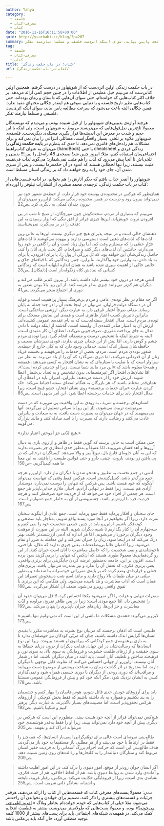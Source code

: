 ```yaml
---
author: Yahya
category:
  - فلسفه
  - معرفی-کتاب
  - کتاب
date: "2016-11-16T16:11:58+00:00"
guid: http://ysarbabi.ir/blog/?p=207
summary: در باب حکمت زندگی اولین اثری‌ست که از شوپنهاور در درست گرفتم. همچنین اولین کتابی‌ست که می‌بینم خیل عظیمی از اطلاعات را در چنین حجم کمی ارائه می‌دهد. بر خلاف اکثر کتاب‌هایی که خوانده‌ام، حتی سوای آن‌هایی که داستان و رمان بوده‌اند، حتی کتاب‌هایی نظیر تاریخ فلسفه و یا دنیایی سوفی هم اینقدر چگالی محتوایِ مفید ندارد. همین چگالی البته باعث می‌شود که سرعت مطالعه پایین بیاید، سوایِ اینکه اثری‌ست فلسفی و مسلما نیازمند تفکر.
tag:
  - فلسفه
  - معرفی-کتاب
  - کتاب
title: 'کتاب: در باب حکمت زندگی'
url: /کتاب-در-باب-حکمت-زندگی/

---
```

در باب حکمت زندگی اولین اثری‌ست که از شوپنهاور در درست گرفتم. همچنین اولین کتابی‌ست که می‌بینم خیل عظیمی از اطلاعات را در چنین حجم کمی ارائه می‌دهد. بر خلاف اکثر کتاب‌هایی که خوانده‌ام، حتی سوای آن‌هایی که داستان و رمان بوده‌اند، حتی کتاب‌هایی نظیر تاریخ فلسفه و یا دنیایی سوفی هم اینقدر چگالی محتوایِ مفید ندارد. همین چگالی البته باعث می‌شود که سرعت مطالعه پایین بیاید، سوایِ اینکه اثری‌ست فلسفی و مسلما نیازمند تفکر.

هرچند آوازه‌ی بدبینی‌های شوپنهاور را از قبل شنیده بودم، و می‌دیدم که نویسندگان معمولا تلخ‌ترین نقل‌قول‌هایی که می‌نویسند مربوط به شوپنهاور است، ولی اینکه با این حجم و شدت در معرض این اندیشه‌ها قرار بگیری مسئله‌ی دیگری‌ست. فلسفه‌ی شوپنهاور علاوه بر تلخی،‌ بسیار واقعگراست، مسائلی انتزاعی را بیان نمی‌کند و برای مشکلات هم راه‌حل‌های فانتزی نمی‌دهد. تا حدی که بنظرم در **بابت حکمت زندگی** را می‌توان به عنوان کتاب‌راهنما (handBook) یا حتی cheatsheet زندگی فردی و اجتماعی‌مان استفاده کنیم، مثلا: امروز چنین شد! صفحه‌ی 48 راه‌حل را ببین!!! بدبینی و تلخی‌اش تا آنجا پیش می‌رود که لذت را هم مثبت نمی‌شمارد؛ می‌گوید لذات فی‌نفسه مثبت نیستند، زیرا تنها لحظاتی هستند که اندوه در آن حکمفرما نیست، و پس از سپری شدن آن، جای خود را به رنج خواهند داد که بر زندگی انسان مسلط است.

شوپنهاور را آنقدر جذاب یافتم که دیگر آثارش را هم بخوانم، در ادامه قسمت‌هایی از کتاب در باب حکمت زندگی، ترجمه‌ی محمد مبشری از انتشارات نیلوفر را آورده‌ام:

> همان‌طور که هرکس در محدوده‌ی پوست خود قرار دارد، از حیطه‌ی شعور خود نیز نمی‌تواند بیرون رود و درست در همین محدوده زندگی می‌کند: ازاین‌رو نمی‌توان از بیرون چندان کمکی به دیگری کرد. ـص22

> می‌بینم که بسیاری از مردم، سخت‌کوش چون مورچگان، از صبح تا شب در پی افزودن ثروت خویش‌اند. این‌ها چیزی فراتر از افق تنگی که ابزار رسیدن به این هدف را در بر می‌گیرد، نمی‌شناسند:
>
> ذهنشان خالی است و در نتیجه پذیرای هیچ چیز دیگری نیست. این‌‌ها به عالی‌ترین لذت‌ها که لذت‌های ذهنی است دسترسی ندارند و بیهوده می‌کوشند تا لذت‌های فرّارِ حسّی را که مستلزم وقت کم، اما پول زیاد است و آن را گاهی بر خود روا می‌دارند، جانشین آن لذت‌‌های دیگر کنند و سرانجام، اگر بخت یاری آنان را کند، حاصل زندگی‌شان این خواهد بود، که تَل بزرگی از پول را، یا برای افزودن، یا برای به باد دادن، به وارثین خود واگذارند. بنابراین، چنین زندگانیی که با قیافه‌ای جدّی و حالتی حاکی از اهمیت سپری شده باشد به همان اندازه ابلهانه است که زندگانی کسانی که نمادش کلاه زنگوله‌دار است \[دلقکان\]. ـص28

> آدمی هرچه در درون خود بیشتر مایه داشته باشد، از بیرون کم‌تر طلب می‌کند و دیگران هم کم‌تر می‌وانند چیزی به او عرضه کنند. از این رو، بالا بودن شعور به دوری از اجتماع منجر می‌گردد. ـص41

> اگر چه مقام در نظر توده‌ی عامی و مردم بی‌فرهنگ بسیار پراهمیت است و فواید آن در دستگاه دولت فراوان، می‌توان در اینجا بحث آن را در چند جمله به پایان رساند. مقام، صرفاً اعتبار عُرفی دار، به عبارت دیگر، ارزشی ساختگی است. بنابراین تاثیرش کسب اعتبار ظاهری است و همه‌ی این نمایش مضحک برای توده‌ی مردم است. مدال افتخار سفته‌ای‌ست که به نام عقده‌ی عمومی کشیده‌اند. ارزش آن به اعتبار صادر کننده‌ی آن وابسته است. گذشته از اینکه دولت با دادن مدال به جای پرداخت مقرری، صرفه‌جویی می‌کند، اعطای آن کار مفیدی است، البته به شرط اینکه با تشخیص درست و منصفانه انجام گیرد. زیرا توده‌ی مردم چشم و گوش دارند، امّا بیش از این چندان چیزی ندارند، قوه‌ی تمیزشان ضعیف و حافظه‌شان بسیار اندک است. خدماتی وجود دارد که به کلی خارج از حیطه‌ی شعور توده‌ی مردم است. مردم، بعضی از خدمات را می‌فهمند و نخست فریاد زنان از آن قدردانی می‌کنند، اما دیری نمی‌گذرد که آن را از یاد می‌برند. به نظر من سزاوار است که با صلیب یا ستاره‌ای که به نشان افتخار به کسی می‌دهند، همیشه و همه‌جا معلوم باشد که:‌«این مرد مانند شما نیست، زیرا او خدمتی کرده است!». امّا نشان‌های افتخار اگر غیرمنصفانه، بدون تشخیص و به تعداد بی‌شمار اعطا شوند، ارزش خود را از دست می‌دهند: بنابراین، امیران باید در اعطای آن همان‌قدر محتاط باشند که هر بازرگان به هنگام امضای سفته احتیاط می‌کند. حک کردن عبارت «برای خدمات برجسته» روی نشان افتخار، حشو قبیح است، زیرا مدال افتخار باید برای خدمات برجسته اعطا شود، این امر بدیهی است. ـص85

> انسان‌های برجسته و شریف به زودی به این واقعیت پی‌ می‌برند که در دست سرنوشت تربیت می‌شوند، \[از این رو\] با سپاس تسلیم آن می‌گردند. آنها می‌میفهمند که در جهان می‌توان به بصیرت دست یافت، نه به سعادت و بنابراین عادت می‌کنند و رضایت دارند که بصیرت را با امید مبادله کنند و مانند پترارک می‌گویند:
>
> «هیچ لذّتی جز آموختن اعتبار ندارد.»
>
> حتی ممکن است به حایی برسند که گویی فقط در ظاهر و از روی بازی به دنبال آرزو‌ها و اهدافشان می‌روند، امّا عمیقاً و به‌طور جدی انتظاری جز بصیرت ندارند که این به آنان جلوه‌ای فارغ بال، نبوغ‌آمیز و والا می‌دهد. کیمیاگران درحالی که در پی یافتن زر بودند، باروت، چینی، دارو و حتی قوانین طبیعت را یافتند، به این معنا ما همه کیمیاگریم. -ص158

> آدمی در جمع نخست به تطبیق و همخو شدن با دیگران نیاز دارد. ازاین‌رو هرچه جمع بزرگ‌تر باشد، کسل‌کننده‌تر است. هرکس فقط وقتی که تنهاست می‌تواند آن‌گونه که خود هست باشد. پس هرکس که تنهایی را دوست نمی‌دارد، دوستدار آزادی هم نیست، زیرا فقط در تنهایی آزادیم. اجبار، ملازم جدایی‌ناپذیر هر جمع است. هر جمعی از افراد خود می‌خواهد که از فردیت خود صرفنظر کنند و هرچه فردیت فرد با ارزش‌تر باشد، چشم‌پوشی از آن به خاطر جمع دشوارتر است. ـص167

> جای سخنان و افکار پرمایه فقط جمع پرمایه است. جمع عادی از اینگونه سخنان نفرت دارد، زیرا اگر بخواهیم در آنجا مورد پسند واقع شویم، به‌ناچار باید سطحی و کوته‌فکر باشیم. ازاین‌رو باید در چنین جمعی شخصیت خود را نفی کنیم و سه‌چهارم آن را کنار بگذاریم تا شبیه دیگران شویم. البته در این صورت از موهبت وجود دیگران برخوردار می‌شویم، امّا هر اندازه که آدمی ارزشمند‌تر باشد، بهتر درک می‌کند که در اینجا سود، زیان را جبران نمی‌کند و این معامله به ضرر او تمام می‌شود. زیرا آدمیان غالبا بی‌بضاعت‌اند، یعنی چیزی ندارند که ملال، ناراحتی، ناخوشایندی و نفی شخصیت را که حاصل معاشرت با آنان است جبران کنند. از این رو گردهمایی‌ها معمولا طوری هستند که آن‌کس که تنهایی را برمی‌گزیند سود برده است. افزون بر این، جامعه به‌منظور عرضه کردن جایگزینی برای برتری واقعی، یعنی برتری فکری، که تحمل آن را ندارد و نیز به‌ندرت می‌توان یافت، برتری‌های جعلی و قراردادی وضع کرده که بر پایه‌ی مقرراتی خودسرانه بنا شده‌اند و به‌طور سنّتی در میان طبقات بالا رواج دارند و مانند اسم شب دستخوش تغییر‌اند این همان است که آداب معاشرت و مُد نامیده می‌شود. ولی هنگامی که این برتری با تفوق واقعی روبرو می‌شود، ضعف آن آشکار می‌گردد. ـص168

> مضرات تنهایی و عزلت را اگر نمی‌شود یکجا احساس کرد، لااقل می‌توان حدود آن را تشخیص داد. امّا جمع موذی است: زیرا در پس ظاهر تفریح، مراوده و لذّت‌ معاشرت و جز این‌ها، زیان‌های جبران ناپذیری را پنهان می‌کند. ـص169

> لابرویر می‌گوید:‌ «همه‌ی مشکلات ما ناشی از این است که نمی‌توانیم تنها باشیم.» ـص173

> طبیعی است که اذهان برجسته که مربیان نوع بشرند به معاشرت مکرر با بقیه‌ی انسان‌ها گرایش اندک داشته باشند، چنان که مربّی کودکان نیز حوصله‌ای ندارد تا به بازی پرهمهمه‌ی جمع کودکانی که پیرامون او هستند بپیوندد. زیرا این نوع انسان‌ها که رسالت‌شان در این جهان، هدایت دیگران از درون دریای خطاها به سوی حقیقت و از ژرفای ظلمت خشونت و فرومایگی به سوی بالا، به سوی نور، و فرهیخته ساختن و تلطیف آنان است، باید البته در میان دیگران باشند، اما در شمار آنان نیستند. ازاین‌رو از جوانی احساس می‌کنند که تفاوت قابل توجهی با دیگران دارند، اما به‌تدریج در اثر گذشت زمان به شناخت روشنی از موضوع دست می‌یابند و مراقب‌اند که دوری روحی از دیگران با دوری جسمی همراه شود و نمی‌گذارند کسی به ایشان نزدیک شود، مگر آنکه خود کم و بیش از فرومایگی عمومی مستثنا باشد. ـص178

> باید برای آرزوهای خویش حدی قائل شویم، هوس‌هایمان را مهار کنیم و خشممان را به بند بکشیم و همواره به یاد داشته باشیم که فقط بخش کوچکی از آرزو‌های هرکس تحقق‌پذیر است، اما مصیبت‌های بسیار ناگذیرند. به عبارت دیگر:‌ پرهیز کنیم و شکیبا باشیم. ـص192

> هیچ‌کس نمی‌تواند فراتر از آنچه خود هست ببیند.  منظورم این است که هرکس در دیگری بیش از آنچه خود دارد نمی‌تواند ببیند، زیرا او را فقط به‌قدر هوشمندی خود می‌تواند ادراک کند و بفهمد. ـص205

> طالع‌بینی نمونه‌ای است عالی برای توهّم‌گرایی اسف‌بار انسان‌ها، که همه‌چیز را فقط در ارتباط با خود می‌بینند و از هر مطلبی باز مستقیما به خود باز می‌گردند. هدف طالع‌بینی این است که حرکت اجرام بزرگ آسمانی را به فردیت حقیر انسان مربوط کند و ستارگان دنباله‌دار را به کلنجارها و رذالت‌های روی زمین نسبت دهد. ـص209

> اگر انسان جوان زودتر از موقع، امور دنیوی را درک کند، در این امور اهلیت داشته و آماده‌ی وارد شدن به روابط دنیوی باشد، هم از لحاظ اخلاقی، هم از حیث فکری، نشانه‌ی بدی است، زیرا از فرومایگی حکایت می‌کند. برعکس، رفتار غریبه، ناپخته و اشتباه، نشانگر ذاتی شریف است. ـص255

پ.ن:‌ معمولا پست‌های معرفی کتاب که قسمت‌هایی از کتاب را ارائه می‌دهند، هرقدر جزئیات و قسمت‌های بیشتری را ذکر کنند، تصمیم برای خواندن و نخواندن آن راحت‌تر می‌شود، مثلا خیلی از کتاب‌هایی که خودم خوانده‌ام بخاطر وبلاگ « [امروز لیلی چی می‌خونه؟](http://whatlilireadstoday.persianblog.ir/)» بوده، و معمولا پست‌هایی که طولانی‌تر می‌نویسد، بیشتر به قطعیتِ انتخابم کمک می‌کند. در همهمه‌ی شبکه‌های اجتماعی باید برای پست‌های بیشتر از 1000 کلمه توجیه منطقی آورد، حال آنکه باید برعکس باشد.
